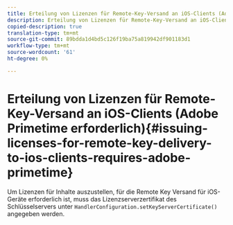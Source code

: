 ```yaml
---
title: Erteilung von Lizenzen für Remote-Key-Versand an iOS-Clients (Adobe Primetime erforderlich)
description: Erteilung von Lizenzen für Remote-Key-Versand an iOS-Clients (Adobe Primetime erforderlich)
copied-description: true
translation-type: tm+mt
source-git-commit: 89bdda1d4bd5c126f19ba75a819942df901183d1
workflow-type: tm+mt
source-wordcount: '61'
ht-degree: 0%

---
```



# Erteilung von Lizenzen für Remote-Key-Versand an iOS-Clients (Adobe Primetime erforderlich){#issuing-licenses-for-remote-key-delivery-to-ios-clients-requires-adobe-primetime}

Um Lizenzen für Inhalte auszustellen, für die Remote Key Versand für iOS-Geräte erforderlich ist, muss das Lizenzserverzertifikat des Schlüsselservers unter `HandlerConfiguration.setKeyServerCertificate()` angegeben werden.
